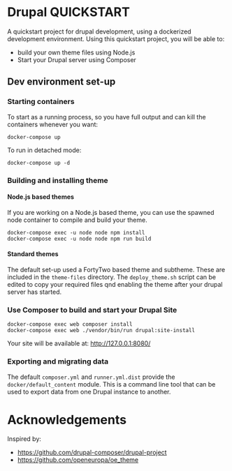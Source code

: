 # Drupal QUICKSTART

A quickstart project for drupal development, using a dockerized development environment.
Using this quickstart project, you will be able to: 
* build your own theme files using Node.js
* Start your Drupal server using Composer

## Dev environment set-up

### Starting containers

To start as a running process, so you have full output and can kill the containers whenever you want:
```
docker-compose up
```

To run in detached mode:
```
docker-compose up -d
```

### Building and installing theme


#### Node.js based themes
If you are working on a Node.js based theme,
you can use the spawned node container to compile and build your theme.
```
docker-compose exec -u node node npm install
docker-compose exec -u node node npm run build
```

#### Standard themes
The default set-up used a FortyTwo based theme and subtheme.
These are included in the `theme-files` directory.
The `deploy_theme.sh` script can be edited to copy your required files qnd enabling the theme after
your drupal server has started.


### Use Composer to build and start your Drupal Site

```
docker-compose exec web composer install
docker-compose exec web ./vendor/bin/run drupal:site-install
```
Your site will be available at:
 http://127.0.0.1:8080/<site-root>

### Exporting and migrating data

The default `composer.yml` and `runner.yml.dist` provide the `docker/default_content` module.
This is a command line tool that can be used to export data from one Drupal instance to another.


# Acknowledgements

Inspired by:
* https://github.com/drupal-composer/drupal-project
* https://github.com/openeuropa/oe_theme